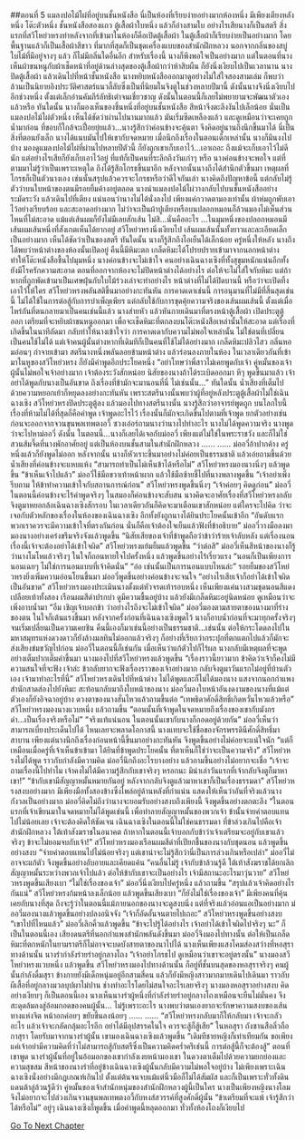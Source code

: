 ##ตอนที่ 5 แมลงปอไม้ไผ่ที่อยู่บนชั้นหนังสือ
นี่เป็นห้องที่เรียบง่ายอย่างมากห้องหนึ่ง มีเพียงเตียงหลังหนึ่ง โต๊ะตัวหนึ่ง ชั้นหนังสือสองแถว ตู้เสื้อผ้าใบหนึ่ง แล้วก็อ่างสามใบ
อย่างไรเสียนางก็เป็นสตรี สิ่งแรกที่สวีโหย่วหรงทำหลังจากที่เข้ามาในห้องก็คือเปิดตู้เสื้อผ้า
ในตู้เสื้อผ้าก็เรียบง่ายเป็นอย่างมาก โดยพื้นฐานแล้วก็เป็นเสื้อผ้าสีขาว ที่มากที่สุดก็เป็นชุดเครื่องแบบของสำนักฝึกหลวง นอกจากกลิ่นของสบู่ใบไม้ที่มีอยู่จางๆ แล้ว ก็ไม่มีกลิ่นใดอื่นอีก
สำหรับเรื่องนี้ นางก็พึงพอใจเป็นอย่างมาก แต่ในตอนที่นางเห็นผ้าขนหนูกับผ้าเช็ดหน้าที่อยู่ด้านล่างสุดของตู้เสื้อผ้ากว่าห้าสิบผืน ก็ยังนิ่งเงียบไปเป็นเวลานาน
นางปิดตู้เสื้อผ้า แล้วเดินไปที่หน้าชั้นหนังสือ นางหยิบหนังสือออกมาดูอย่างไม่ใส่ใจสองสามเล่ม ก็พบว่าล้วนเป็นนิยายอิงประวัติศาสตร์แนวลี้ลับซึ่งเป็นที่นิยมในจิงตูในช่วงหลายปีมานี้ ดังนั้นนางจึงนิ่งเงียบไปอีกช่วงหนึ่ง
ตั้งแต่เล็กอ่านคัมภีร์ลัทธิเต๋าจนเชี่ยวชาญ ดังนั้นในตอนนี้ก็เลยไม่พยายามจะพัฒนาตัวเองแล้วหรือ
ทันใดนั้น นางก็มองเห็นของชิ้นหนึ่งที่อยู่บนชั้นหนังสือ สีหน้าจึงตะลึงงันไปเล็กน้อย
นั่นเป็นแมลงปอไม้ไผ่ตัวหนึ่ง เห็นได้ชัดว่าผ่านไปนานมากแล้ว มันเริ่มซีดเหลืองแล้ว และดูเหมือนว่าจะเคยถูกน้ำมาก่อน ที่ขอบก็ใกล้จะเปื่อยยุ่ยแล้ว...นางรู้สึกว่าค่อนข้างจะคุ้นตา จึงคิดอยู่นานถึงนึกขึ้นมาได้ นี่เป็นสิ่งที่ตอนยังเล็ก นางได้แนบมันไปให้เขากับจดหมาย
เมื่อนึกถึงเรื่องในตอนเด็กเหล่านั้น นางก็มึนงงไปบ้าง มองดูแมลงปอไม้ไผ่ที่ผ่านไปหลายปีตัวนี้ ก็ยังถูกเขาเก็บเอาไว้...เอาเถอะ ถึงแม้จะเก็บเอาไว้ไม่ดีนัก แต่อย่างไรเสียก็ยังเก็บเอาไว้อยู่ ที่แท้ก็เป็นคนที่ระลึกถึงวันเก่าๆ หรือ นางค่อนข้างจะพอใจ แต่ที่ตามมาไม่รู้ว่าเป็นเพราะเหตุใด ถึงได้รู้สึกโกรธขึ้นมาอีก หลังจากนั้นนางถึงได้สำนึกตัวขึ้นมา เหตุผลที่โกรธก็เป็นตัวนางเอง เช่นนั้นสรุปแล้วควรจะโกรธหรือว่าดีใจกันเล่า นางคิดถึงปัญหาข้อนี้ แต่กลับไม่รู้ตัวว่าบนใบหน้าของตนมีรอยยิ้มค้างอยู่ตลอด
นางนำแมลงปอไม้ไผ่วางกลับไปบนชั้นหนังสืออย่างระมัดระวัง แล้วเดินไปที่เตียง แน่นอนว่านางไม่ได้นั่งลงไป เพียงแค่กวาดตามองเท่านั้น
ผ้าห่มถูกพับเอาไว้อย่างเรียบร้อย และสะอาดอย่างมาก ไม่ว่าจะเป็นผ้าปูเตียงหรือบนปลอกหมอนก็ล้วนมองไม่เห็นส่วนไหนที่ไม่สะอาด แม้แต่เส้นผมก็ยังไม่มีเลยสักเส้น ไม่สิ...นั่นคืออะไร
...ในมุมหนึ่งของปลอกหมอนมีเส้นผมเส้นหนึ่งที่สังเกตเห็นได้ยากอยู่
สวีโหย่วหรงนิ่งเงียบไป
เส้นผมเส้นนั้นทั้งยาวและละเอียดเล็กเป็นอย่างมาก เห็นได้ชัดว่าเป็นของสตรี
ทันใดนั้น นางก็รู้สึกถึงไอเย็นได้เล็กน้อย
ครู่หนึ่งให้หลัง นางถึงได้พบว่าหน้าต่างของห้องนั้นเปิดอยู่
คืนนี้มีหิมะตก เกล็ดหิมะได้โปรยปรายเข้ามาจากนอกหน้าต่าง ทำให้โต๊ะหนังสือชื้นไปมุมหนึ่ง
นางค่อนข้างจะไม่เข้าใจ คนอย่างเฉินฉางเซิงที่ทั้งสุขุมหนักแน่นอีกทั้งยังมีโรครักความสะอาด ตอนที่ออกจากห้องจะไม่ปิดหน้าต่างได้อย่างไร
ต่อให้จะไม่ใส่ใจกับหิมะ แต่ถ้าหากที่ถูกพัดเข้ามาเป็นเศษฝุ่นกับใบไม้ร่วงเล่าจะทำอย่างไร
หน้าต่างที่ไม่ได้ปิดบานนี้ หรือว่าจะเปิดทิ้งเอาไว้ให้ใคร
สวีโหย่วหรงพลันสติขึ้นมาอย่างกะทันหัน
การคาดเดาเช่นนี้ การอนุมานที่ไม่มีที่สิ้นสุดเช่นนี้ ไม่ได้ใช้ในการต่อสู้กับการบำเพ็ญเพียร แต่กลับใช้กับการขุดคุ้ยความจริงของเส้นผมเส้นนี้ ตั้งแต่เมื่อไหร่กันที่ตนกลายมาเป็นคนเช่นนี้แล้ว
นางส่ายหัว แล้วหันกายเดินมาที่ตรงหน้าตู้เสื้อผ้า เปิดประตูตู้ออก เตรียมที่จะหยิบผ้าขนหนูออกมา เพื่อจะเช็ดหิมะที่ตกลงบนโต๊ะหนังสือเหล่านั้นให้สะอาด
แต่เรื่องที่เกิดขึ้นในนาทีถัดมา กลับทำให้นางเข้าใจว่า การคาดเดากับความไม่พอใจเหล่านั้น ไม่ใช่ตนที่เปลี่ยนเป็นคนใช้ไม่ได้ แต่เจ้าคนผู้นั้นต่างหากที่เดิมทีก็เป็นคนที่ใช้ไม่ได้อย่างมาก
เกล็ดหิมะปลิวไสว กลิ่นหอมอ่อนๆ กำจายเข้ามา สตรีนางหนึ่งพลันลอยข้ามหน้าต่าง แล้วร่อนลงภายในห้อง
ในเวลาเดียวกันที่เข้ามาในหูของสวีโหย่วหรง ก็ยังมีคำพูดอีกประโยคหนึ่ง
“อย่าโทษว่าพี่สาวไม่เคยพูดกับเจ้า คู่หมั้นของเจ้าผู้นั้นไม่พอใจเจ้าอย่างมาก เจ้าต้องระวังสักหน่อย นิสัยของนางถ้าได้ระเบิดออกมา หึๆ พูดขึ้นมาแล้ว เจ้าอย่าได้พูดกับนางเป็นอันขาด ถึงเรื่องที่ข้ามักจะมานอนที่นี่ ไม่เช่นนั้น...”
ทันใดนั้น น้ำเสียงที่เต็มไปด้วยความหยอกเย้าก็หยุดลงอย่างกะทันหัน
เพราะสตรีนางนั้นพบว่าผู้ที่อยู่หลังประตูตู้เสื้อผ้าไม่ใช่เฉินฉางเซิง
สวีโหย่วหรงปิดประตูตู้ลง แล้วมองไปทางสตรีนางนั้น นางรู้สึกว่าอาจารย์พูดถูก บนโลกใบนี้เรื่องที่ห้ามไม่ได้ที่สุดก็คือคำพูด เจ้าพูดอะไรไว้ เรื่องนั้นก็มักจะเกิดขึ้นไปตามที่เจ้าพูด
ยกตัวอย่างเช่นก่อนจะออกจากจวนขุนพลเทพตงอวี้ ซวงเอ๋อร์ถามนางว่านางไปทำอะไร นางไม่ได้พูดความจริง นางพูดว่าจะไปหาม่ออวี่ ดังนั้น ในตอนนี้...นางก็เลยได้เจอกับม่ออวี่
เพียงแต่ไม่ใช่ในพระราชวัง และก็ไม่ใช่สวนส้มจี๊ดที่นางพักอาศัยอยู่ แต่เป็นห้องบนชั้นสามในสำนักฝึกหลวง
......
......
ม่ออวี่อ้าปากค้าง ครู่หนึ่งแล้วก็ยังพูดไม่ออก หลังจากนั้น นางก็หัวเราะขึ้นมาอย่างไม่ค่อยเป็นธรรมชาติ แล้วเอ่ยถามขึ้นด้วยน้ำเสียงที่ค่อนข้างจะแหบแห้ง “สามารถทำเป็นไม่เห็นข้าได้หรือไม่”
สวีโหย่วหรงมองนางนิ่งๆ แล้วพูดขึ้น “ข้าเห็นเจ้าไปแล้ว”
ม่ออวี่ใช้มือขวาเท้าหน้าผาก แล้วใช้มือซ้ายชี้ไปที่นางพลางพูดขึ้น “เจ้าอย่าเพิ่งรีบถาม ให้ข้าทำความเข้าใจกับสถานการณ์ก่อน”
สวีโหย่วหรงพูดขึ้นนิ่งๆ “เจ้าค่อยๆ คิดดูก่อน”
ม่ออวี่ในตอนนี้ค่อนข้างจะไร้คำพูดจริงๆ ในสมองก็ค่อนข้างจะสับสน นางคิดจะอาศัยเรื่องที่สวีโหย่วหรงกลับจิงตูมาหยอกล้อเฉินฉางเซิงสักรอบ ในเวลาเดียวกันก็คิดจะมาเตือนเขาสักหน่อย แต่ใครจะไปคิด ว่าจะเจอกับตัวหลักของเรื่องในห้องของเฉินฉางเซิง อีกทั้งยังถูกนางได้ยินประโยคนั้นเข้าอีก
“อันดับแรก พวกเราควรจะมีความเข้าใจที่ตรงกันก่อน นั่นก็คือเจ้าต้องใจเย็นแล้วฟังที่ข้าอธิบาย”
ม่ออวี่วางมือลงมา มองนางอย่างเคร่งขรึมจริงจังแล้วพูดขึ้น “นิสัยเสียของเจ้าที่ข้าพูดถือว่าข้าว่าร้ายเจ้าลับหลัง แต่เรื่องนอนเรื่องนี้เจ้าจะต้องอย่าได้เข้าใจผิด”
สวีโหย่วหรงแย้มยิ้มแล้วพูดขึ้น “ว่าต่อสิ”
ม่ออวี่เห็นสีหน้าของนางก็รู้ว่านางโมโหแล้วจริงๆ ในใจก็ถอนหายใจไปครั้งหนึ่ง แล้วพูดขึ้นอย่างไร้เรี่ยวแรง “นอนก็เป็นเพียงการนอนเฉยๆ ไม่ใช่การนอนแบบที่เจ้าคิดนั่น”
“อ๋อ เช่นนั้นเป็นการนอนแบบไหนล่ะ” รอยยิ้มของสวีโหย่วหรงยิ่งเพิ่มความอ่อนโยนขึ้นมา
ม่ออวี่พูดขึ้นอย่างค่อนข้างจะจนใจ “อย่างไรเสียเจ้าก็อย่าได้เข้าใจผิดเป็นอันขาด”
สวีโหย่วหรงมองประเมินนางตั้งแต่หัวจรดเท้ารอบหนึ่ง เห็นเพียงแค่นางสวมชุดนอนสีแดง เปลือยเท้าทั้งสอง เรือนผมสีดำปรกบ่า ดูมีความชื้นอยู่บ้าง แล้วยังมีเกล็ดหิมะอยู่นิดหน่อย ดูเหมือนว่าจะเพิ่งอาบน้ำมา
“อืม เชิญเจ้าบอกข้า ว่าอย่างไรถึงจะไม่เข้าใจผิด”
ม่ออวี่มองตามสายตาของนางมาที่ร่างของตน ในใจก็เต้นแรงขึ้นมา หลังจากครั้งก่อนที่เฉินฉางเซิงพูดไว้ นางก็อาบน้ำก่อนที่จะมาทุกครั้งจริงๆ จนเริ่มเปลี่ยนเป็นความเคยชิน คืนนี้เองก็มาเช่นนี้อย่างเป็นธรรมชาติ...เช่นนั้น ต่อให้กระโดดลงไปในมหาสมุทรแห่งดวงดาวก็ยังล้างมลทินไม่ออกแล้วจริงๆ
ก็อย่างที่เรียกว่ากระปุกที่ตกแตกไปแล้วก็มักจะส่งเสียงข่มขวัญไปก่อน ม่ออวี่ในตอนนี้ก็เช่นกัน เมื่อเห็นว่าแก้ตัวไปก็ไร้ผล นางกลับมีเหตุผลที่จะพูดอย่างเต็มปากเต็มคำขึ้นมา นางมองไปที่สวีโหย่วหรงแล้วพูดขึ้น “เรื่องราวนี้ยาวมาก ข้าคิดว่าเจ้าก็คงไม่มีความสนใจที่จะฟัง เจ้าล่ะ ข้ากลับยากจะฟังเรื่องราวของเจ้าอย่างมาก กลับจิงตูมาวันแรกไม่อยู่ที่บ้านตัวเอง เจ้ามาทำอะไรที่นี่”
สวีโหย่วหรงเดินไปที่หน้าต่าง ไม่ได้พูดและก็ไม่ได้มองนาง แสงจากนอกกำแพงสำนักสาดส่องไปยังหิมะ สะท้อนกลับมาถึงใบหน้าของนาง
ม่ออวี่มองใบหน้าอันงดงามของนางที่แม้แต่ตัวเองก็ยังอิจฉาอยู่บ้าง ดวงตาของนางสั่นไหวแล้วถามขึ้นต่อ “เทพธิดาศักดิ์สิทธิ์เกิดหวั่นไหวแล้วหรือ”
สวีโหย่วหรงมองนางแวบหนึ่ง แล้วถามขึ้น “ตอนนั้นที่เจ้าพูดในจดหมายถึงเรื่องของเขากับมังกรดำ...เป็นเรื่องจริงหรือไม่”
“จริงแท้แน่นอน ในตอนนั้นเขากับนางก็กอดอยู่ด้วยกัน” ม่ออวี่เห็นว่าสามารถเบี่ยงประเด็นไปได้ ไหนเลยจะพลาดโอกาสนี้ นางแทบจะใช้ชื่อของจักรพรรดินีศักดิ์สิทธิ์มาสาบาน เพียงแต่นางนึกถึงเรื่องก่อนหน้านี้ขึ้นมาอย่างกะทันหัน จึงพูดขึ้นอย่างไม่ค่อยจะแน่ใจนัก “แต่ก็เหมือนเมื่อครู่ที่เจ้าเห็นข้าเข้ามา ได้ยินที่ข้าพูดประโยคนั้น ที่ตาเห็นก็ใช่ว่าจะเป็นความจริง”
สวีโหย่วหรงไม่ได้พูด ราวกับกำลังมีความคิด
ม่ออวี่นึกถึงอะไรบางอย่าง แล้วถามขึ้นอย่างไม่อยากจะเชื่อ “เจ้าจะถามเรื่องนี้ไปทำไม เจ้าคงไม่ได้มีความรู้สึกกับเขาจริงๆ หรอกนะ มิน่าเล่าวันแรกที่เจ้ากลับจิงตูก็มาหาเขา!”
“ข้ากับเขามีสัญญาหมั้นหมายกันอยู่ หลังจากกลับจิงตูแล้วมาหาเขาก็เป็นเรื่องธรรมดา”
สวีโหย่วหรงสงบอย่างมาก มีเพียงมือทั้งสองข้างซึ่งไพล่อยู่ด้านหลังที่กำแน่น แสดงให้เห็นว่าอันที่จริงแล้วนางกังวลเป็นอย่างมาก
ม่ออวี่คิดไม่ถึงว่านางจะยอมรับอย่างสงบถึงเพียงนี้ จึงพูดขึ้นอย่างตกตะลึง “ในตอนแรกที่เจ้าเขียนมาในจดหมายไม่ได้พูดเช่นนี้ เพื่อทำลายสัญญาหมั้นของพวกเจ้า ข้านั้นจ่ายค่าตอบแทนไปไม่น้อยเลย เจ้าจะต้องคิดให้ชัดเจน เฉินฉางเซิงในตอนนี้ไม่ใช่คนธรรมดา ที่ข้าล่วงเกินไปคือเจ้าสำนักฝึกหลวง ใต้เท้าสังฆราชในอนาคต ถ้าหากในตอนนี้เจ้าบอกกับข้าว่าเจ้าเตรียมจะอยู่กับเขาแล้วจริงๆ ข้าจะไม่ยอมจบกับเจ้า!”
สวีโหย่วหรงมองเรือนผมสีดำที่เปียกชื้นของนางกับชุดนอน แล้วพูดขึ้นอย่างสงบ “จ่ายค่าตอบแทนไปไม่น้อยจริงๆ แต่เขาน่าจะไม่รู้สึกว่านี่เป็นการล่วงเกินหรือเปล่า”
ม่ออวี่ไม่อาจจะแก้ตัว จึงพูดขึ้นอย่างอับอายและเคียดแค้น “คนอื่นไม่รู้ เจ้ากับข้าล้วนรู้ดี ใต้เท้าสังฆราชได้ยกเลิกสัญญาหมั้นระหว่างพวกเจ้าไปแล้ว ต่อให้ข้ากับเขาจะเป็นอย่างไร เจ้ามีสถานะอะไรมาวุ่นวาย”
สวีโหย่วหรงพูดขึ้นเสียงเบา “ไม่ใช่เรื่องของเจ้า”
ม่ออวี่นิ่งเงียบไปครู่หนึ่ง แล้วถามขึ้น “สรุปแล้วเจ้าคิดอย่างไรกันแน่”
สวีโหย่วหรงก้มหน้าลงเล็กน้อย แล้วพูดขึ้นเสียงเบา “ก็ยังไม่ใช่เรื่องของเจ้า”
มีเพียงคนที่คุ้นเคยกับนางที่สุด ถึงจะรู้ว่าในตอนนี้แม้ภายนอกของนางจะดูสงบนิ่ง แต่ที่จริงแล้วอ่อนแอเป็นอย่างมาก
ม่ออวี่มองนางแล้วพูดขึ้นอย่างปลงอนิจจัง “เจ้าก็อัดอั้นจนตายไปเถอะ”
สวีโหย่วหรงพูดขึ้นอย่างสงบ “เขาไปที่ไหนแล้ว”
ม่ออวี่เลิกคิ้วแล้วพูดขึ้น “ข้าจะไปรู้ได้อย่างไร เจ้าอย่าได้เข้าใจผิดไปจริงๆ นะ”
ก็เป็นในตอนนี้เอง เสียงดนตรีที่นอกกำแพงสำนักพลันดังขึ้นมา ม่ออวี่จึงมองไปทางนั้น ต่อให้เป็นเกล็ดหิมะที่ตกหนักในยามราตรีก็ไม่อาจจะบดบังสายตาของนาไปได้ นางเห็นเพียงแสงโคมส่องสว่างที่หอสุราทางด้านนั้น นางรำกำลังร่ายรำอยู่กลางโถง
“เจ้าอย่าโกรธไป ดูเหมือนว่าเขาจะอยู่ตรงนั้น” นางมองสวีโหย่วหรงแวบหนึ่ง แล้วพูดขึ้น
สวีโหย่วหรงมองไปทางด้านนั้น ก็อยู่ที่ชั้นบนสุดของหอสุราจริงๆ คนผู้นั้นกำลังดื่มสุรา ข้างกายยังมีเด็กหนุ่มอยู่อีกสามสี่คน แล้วก็ยังมีหญิงสาวมากมายเดินไปเดินมา ราวกับผีเสื้อที่อยู่กลางมวลบุปผาไม่ปาน
ช่างทำอะไรโดยไม่สนใจอะไรเลยจริงๆ
นางมองหอสุราอย่างสงบ คิดอย่างเงียบๆ ก็เป็นตอนนี้เอง นางเห็นนางรำผู้หนึ่งที่กำลังร่ายรำอยู่กลางโถงเหมือนจะยืนไม่มั่นคง จึงสะดุดล้มลงสู่อ้อมกอดของคนผู้นั้น...
ไม่รู้เพราะอะไร นางพบว่าตนเองยากจะรักษาความสงบของเส้นทางแห่งจิต หน้าอกค่อยๆ ขยับขึ้นลงน้อยๆ
......
......
“สวีโหย่วหรงกลับมาก็ให้กลับมา เจ้าจะกลัวอะไร แล้วเจ้าจะกลัดกลุ้มอะไรอีก อย่าได้มีอุปสรรคในใจ ควรจะสู้ก็สู้เสีย”
ในหอสุรา ถังซานสือลิ่วถือกาสุรา โดยรับมาจากนางรำผู้นั้น เขามองเฉินฉางเซิงแล้วพูดขึ้น “เดิมทีชายหญิงก็เท่าเทียมกัน ขอเพียงแค่เจ้าอย่ามีความคิดที่ว่าไม่สามารถสู้กับสตรีซึ่งเป็นความคิดคร่ำครึเช่นนี้ การต่อสู้นี้ก็จะต้องสู้”
ตอนที่เขาพูด นางรำผู้นั้นที่อยู่ในอ้อมอกของเขากำลังเงยหน้ามองเขา ในดวงตาเต็มไปด้วยความยกย่องและความสุขสม
สีหน้าของนางรำที่อยู่ข้างเฉินฉางเซิงผู้นั้นกลับมีความไม่พอใจอยู่บ้าง ไม่เพียงเพราะเฉินฉางเซิงนั่งอย่างมีกฎเกณฑ์เกินไป ตั้งแต่ต้นจนจบแม้แต่นิ้วมือก็ไม่ได้สัมผัส และก็เป็นเพราะทั่วทั้งดินแดนต้าลู่ล้วนรู้ดีว่า คู่หมั้นของเจ้าสำนักหนุ่มของสำนักฝึกหลวงผู้นี้เป็นใคร นางเป็นเพียงหญิงนางโลม จึงไม่อยากจะไปล่วงเกินจวนขุนพลเทพตงอวี้กับหงส์สวรรค์ที่สูงศักดิ์ผู้นั้น
“ข้าเตรียมที่จะแพ้ เจ้ารู้สึกว่าได้หรือไม่”
อยู่ๆ เฉินฉางเซิงก็พูดขึ้น
เมื่อคำพูดนี้หลุดออกมา ทั่วทั้งห้องโถงก็เงียบไป 


[Go To Next Chapter]( ./515.md)